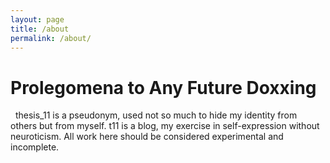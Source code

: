 ```yaml
---
layout: page
title: /about
permalink: /about/
---
```


# Prolegomena to Any Future Doxxing
&nbsp;
thesis_11 is a pseudonym, used not so much to hide my identity from others but from myself. t11 is a blog, my exercise in self-expression without neuroticism. All work here should be considered experimental and incomplete.
